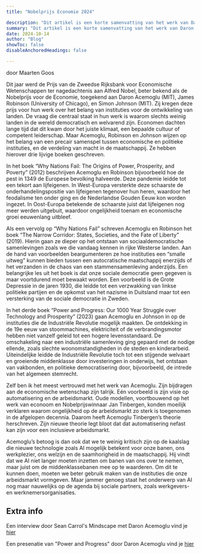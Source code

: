 ```yaml
---
title: "Nobelprijs Economie 2024" 

description: "Dit artikel is een korte samenvatting van het werk van Daron Acemoglu, James Robinson en Simon Johnson." 
summary: "Dit artikel is een korte samenvatting van het werk van Daron Acemoglu, James Robinson en Simon Johnson. De vraag die centraal staat in hun werk is waarom slechts weinig landen in de wereld democratisch en welvarend zijn. Acemoglu, Robinson en Johnson wijzen op het belang economische en politieke instituties en de verdeling van macht in de maatschappij." 
date: 2024-10-14
author: "Blog"
showToc: false
disableAnchoredHeadings: false

---
```

door Maarten Goos

Dit jaar werd de Prijs van de Zweedse Rijksbank voor Economische Wetenschappen ter nagedachtenis aan Alfred Nobel, beter bekend als de Nobelprijs voor de Economie, toegekend aan Daron Acemoglu (MIT), James Robinson (University of Chicago), en Simon Johnson (MIT). Zij kregen deze prijs voor hun werk over het belang van instituties voor de ontwikkeling van landen. 
De vraag die centraal staat in hun werk is waarom slechts weinig landen in de wereld democratisch en welvarend zijn. Economen dachten lange tijd dat dit kwam door het juiste klimaat, een bepaalde cultuur of competent leiderschap. Maar Acemoglu, Robinson en Johnson wijzen op het belang van een precair samenspel tussen economische en politieke instituties, en de verdeling van macht in de maatschappij. Ze hebben hierover drie lijvige boeken geschreven.

In het boek “Why Nations Fail: The Origins of Power, Prosperity, and Poverty” (2012) beschrijven Acemoglu en Robinson bijvoorbeeld hoe de pest in 1349 de Europese bevolking halveerde. Deze pandemie leidde tot een tekort aan lijfeigenen. In West-Europa versterkte deze schaarste de onderhandelingspositie van lijfeigenen tegenover hun heren, waardoor het feodalisme ten onder ging en de Nederlandse Gouden Eeuw kon worden ingezet. In Oost-Europa betekende de schaarste juist dat lijfeigenen nog meer werden uitgebuit, waardoor ongelijkheid toenam en economische groei eeuwenlang uitbleef.

Als een vervolg op “Why Nations Fail” schreven Acemoglu en Robinson het boek “The Narrow Corridor: States, Societies, and the Fate of Liberty” (2019). Hierin gaan ze dieper op het ontstaan van sociaaldemocratische samenlevingen zoals we die vandaag kennen in rijke Westerse landen. Aan de hand van voorbeelden beargumenteren ze hoe instituties een “smalle uitweg” kunnen bieden tussen een autocratische maatschappij enerzijds of het verzanden in de chaos van een stammensamenleving anderzijds. Een belangrijke les uit het boek is dat onze sociale democratie geen gegeven is maar voortdurend moet bewaakt worden. Een voorbeeld is de Grote Depressie in de jaren 1930, die leidde tot een verzwakking van linkse politieke partijen en de opkomst van het nazisme in Duitsland maar tot een versterking van de sociale democratie in Zweden.

In het derde boek “Power and Progress: Our 1000 Year Struggle over Technology and Prosperity” (2023) gaan Acemoglu en Johnson in op de instituties die de Industriële Revolutie mogelijk maakten. De ontdekking in de 19e eeuw van stoommachines, elektriciteit of de verbrandingsmotor hebben niet vanzelf geleid tot een hogere levensstandaard. De omschakeling naar een industriële samenleving ging gepaard met de nodige ellende, zoals slechte woonomstandigheden in de steden en kinderarbeid. Uiteindelijke leidde de Industriële Revolutie toch tot een stijgende welvaart en groeiende middenklasse door investeringen in onderwijs, het ontstaan van vakbonden, en politieke democratisering door, bijvoorbeeld, de intrede van het algemeen stemrecht.

Zelf ben ik het meest vertrouwd met het werk van Acemoglu. Zijn bijdragen aan de economische wetenschap zijn talrijk. Eén voorbeeld is zijn visie op automatisering en de arbeidsmarkt. Oude modellen, voortbouwend op het werk van econoom en Nobelprijswinnaar Jan Tinbergen, konden moeilijk verklaren waarom ongelijkheid op de arbeidsmarkt zo sterk is toegenomen in de afgelopen decennia. Daarom heeft Acemoglu Tinbergen’s theorie herschreven. Zijn nieuwe theorie legt bloot dat dat automatisering nefast kan zijn voor een inclusieve arbeidsmarkt.

Acemoglu’s betoog is dan ook dat we te weinig kritisch zijn op de kaalslag die nieuwe technologie zoals AI mogelijk betekent voor onze banen, ons werkplezier, ons welzijn en de saamhorigheid in de maatschappij. Hij vindt dat we AI niet langer moeten inzetten om banen van ons over te nemen, maar juist om de middenklassebanen mee op te waarderen. Om dit te kunnen doen, moeten we beter gebruik maken van de instituties die onze arbeidsmarkt vormgeven. Maar jammer genoeg staat het onderwerp van AI nog maar nauwelijks op de agenda bij sociale partners, zoals werkgevers- en werknemersorganisaties. 

## Extra info

Een interview door Sean Carrol's Mindscape met Daron Acemoglu vind je [hier](https://podcasts.apple.com/us/podcast/daron-acemoglu-on-technology-inequality-and-power/id1406534739?i=1000662977296)

Een presenatie van "Power and Progress" door Daron Acemoglu vind je [hier](https://www.youtube.com/watch?v=eGqaOhTq060)
